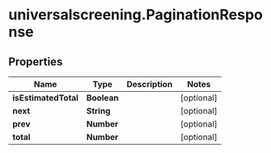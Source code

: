 # universalscreening.PaginationResponse

## Properties

Name | Type | Description | Notes
------------ | ------------- | ------------- | -------------
**isEstimatedTotal** | **Boolean** |  | [optional] 
**next** | **String** |  | [optional] 
**prev** | **Number** |  | [optional] 
**total** | **Number** |  | [optional] 


